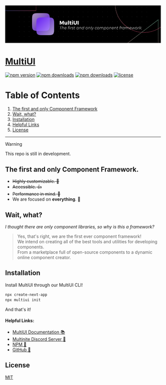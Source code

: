 ![MultiUI Banner](https://github.com/Multinite/MultiUI/blob/main/resources/assets/multiui/MultiUI_Banner_830x200.png?raw=true "MultiUI Banner")

# [MultiUI](https://multiui.org)

[![npm version](https://flat.badgen.net/npm/v/@multinite_official/multiui?icon=npm)](https://npmjs.com/package/@multinite_official/multiui)
[![npm downloads](https://flat.badgen.net/npm/dm/@multinite_official/multiui?icon=npm)](https://npmjs.com/package/@multinite_official/multiui)
[![npm downloads](https://flat.badgen.net/npm/dependents/@multinite_official/multiui?icon=npm)](https://npmjs.com/package/@multinite_official/multiui)
[![license](https://flat.badgen.net/github/license/multinite/multiui?icon=github)](https://github.com/Multinite/MultiUI/blob/main/LICENSE.md)

# Table of Contents

1. [The first and only Component Framework](#the-first-and-only-component-framework)
2. [Wait, what?](#wait-what)
3. [Installation](#installation)
4. [Helpful Links](#helpful-links)
5. [License](#license)

---

> [!WARNING]  
> This repo is still in development.

## The first and only Component Framework.

- ~~Highly customizable. 🔧~~
- ~~Accessible. 👍~~
- ~~Performance in mind. 🚀~~
- We are focused on **everything**. 💪

## Wait, what?

_I thought there are only component libraries, so why is this a framework?_

> Yes, that's right, we are the first ever component framework!
> <br />
> We intend on creating all of the best tools and utilities for developing components.
> <br />
> From a marketplace full of open-source components to a dynamic online component creator.

## Installation

Install MultiUI through our MultiUI CLI!

```bash
npx create-next-app
npx multiui init
```

And that's it!

#### Helpful Links:

- [MultiUI Documentation 📚](https://multiui.org)
- [Multinite Discord Server 💬](https://discord.gg/Q38kKV9PUT)
- [NPM 📡](https://www.npmjs.com/package/@multinite_official/multiui)
- [GitHub 💾](https://github.com/Multinite/MultiUI)

## License

[MIT](https://github.com/Multinite/MultiUI/blob/main/LICENSE.md)
